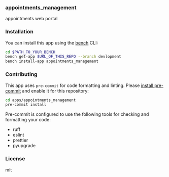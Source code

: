 ### appointments_management

 appointments web portal

### Installation

You can install this app using the [bench](https://github.com/frappe/bench) CLI:

```bash
cd $PATH_TO_YOUR_BENCH
bench get-app $URL_OF_THIS_REPO --branch devlopment
bench install-app appointments_management
```

### Contributing

This app uses `pre-commit` for code formatting and linting. Please [install pre-commit](https://pre-commit.com/#installation) and enable it for this repository:

```bash
cd apps/appointments_management
pre-commit install
```

Pre-commit is configured to use the following tools for checking and formatting your code:

- ruff
- eslint
- prettier
- pyupgrade

### License

mit
